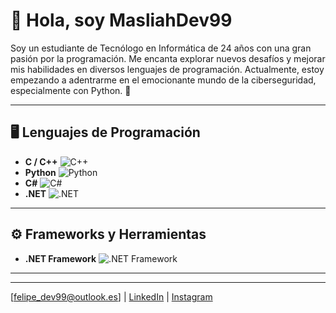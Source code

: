 # 👋 Hola, soy MasliahDev99

Soy un estudiante de Tecnólogo en Informática de 24 años con una gran pasión por la programación. Me encanta explorar nuevos desafíos y mejorar mis habilidades en diversos lenguajes de programación. Actualmente, estoy empezando a adentrarme en el emocionante mundo de la ciberseguridad, especialmente con Python. 🚀

---

## 🖥️ Lenguajes de Programación

- **C / C++** ![C++](https://img.shields.io/badge/C%2B%2B-%2300599C?style=flat&logo=c%2B%2B&logoColor=white)
- **Python** ![Python](https://img.shields.io/badge/Python-%233772A5?style=flat&logo=python&logoColor=white)
- **C#** ![C#](https://img.shields.io/badge/C%23-%23239120?style=flat&logo=csharp&logoColor=white)
- **.NET** ![.NET](https://img.shields.io/badge/.NET-%235C2D91?style=flat&logo=.net&logoColor=white)

---

## ⚙️ Frameworks y Herramientas

- **.NET Framework** ![.NET Framework](https://img.shields.io/badge/.NET_Framework-%235C2D91?style=flat&logo=.net&logoColor=white)


---



---

[felipe_dev99@outlook.es] | [LinkedIn](https://www.linkedin.com/in/Felipe-Masliah) | [Instagram](https://www.instagram.com/_felipem_99/)

